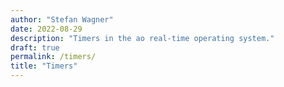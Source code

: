 ```yaml
---
author: "Stefan Wagner"
date: 2022-08-29
description: "Timers in the ao real-time operating system."
draft: true
permalink: /timers/
title: "Timers"
---
```

